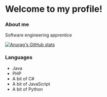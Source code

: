 # Welcome to my profile!
### About me
Software engineering apprentice

[![Anurag's GitHub stats](https://github-readme-stats.vercel.app/top-langs/?username=z-100&count_private=true&count_private=true&theme=tokyonight)
](https://github.com/anuraghazra/github-readme-stats)

### Languages
* Java
* PHP
* A bit of C#
* A bit of JavaScript
* A bit of Python
